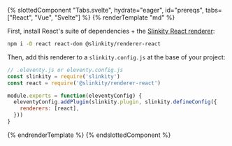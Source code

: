 {% slottedComponent "Tabs.svelte", hydrate="eager", id="prereqs", tabs=["React", "Vue", "Svelte"] %}
{% renderTemplate "md" %}
<section>

First, install React's suite of dependencies + the [Slinkity React renderer](https://www.npmjs.com/package/@slinkity/renderer-react):

```bash
npm i -D react react-dom @slinkity/renderer-react
```

Then, add this renderer to a `slinkity.config.js` at the base of your project:

```js
// .eleventy.js or eleventy.config.js
const slinkity = require('slinkity')
const react = require('@slinkity/renderer-react')

module.exports = function(eleventyConfig) {
  eleventyConfig.addPlugin(slinkity.plugin, slinkity.defineConfig({
    renderers: [react],
  }))
}
```
</section>
<section hidden>

> Slinkity is designed with Vue 3 in mind. Use Vue 2.x at your own risk!

First, install Vue 3 + the [Slinkity Vue renderer](https://www.npmjs.com/package/@slinkity/renderer-vue):

```bash
npm i -D vue@3 @slinkity/renderer-vue
```

Then, add this renderer to a `slinkity.config.js` at the base of your project:

```js
// .eleventy.js or eleventy.config.js
const slinkity = require('slinkity')
const vue = require('@slinkity/renderer-vue')

module.exports = function(eleventyConfig) {
  eleventyConfig.addPlugin(slinkity.plugin, slinkity.defineConfig({
    renderers: [vue],
  }))
}
```
</section>
<section hidden>

First, install Svelte + the [Slinkity Svelte renderer](https://www.npmjs.com/package/@slinkity/renderer-svelte):

```bash
npm i -D svelte @slinkity/renderer-svelte
```

Then, add this renderer to a `slinkity.config.js` at the base of your project:

```js
// .eleventy.js or eleventy.config.js
const slinkity = require('slinkity')
const svelte = require('@slinkity/renderer-svelte')

module.exports = function(eleventyConfig) {
  eleventyConfig.addPlugin(slinkity.plugin, slinkity.defineConfig({
    renderers: [svelte],
  }))
}
```
</section>
{% endrenderTemplate %}
{% endslottedComponent %}